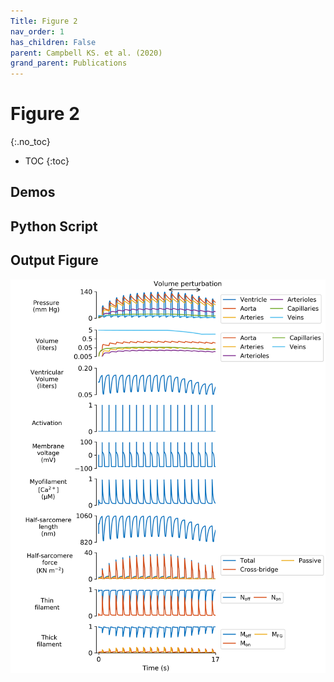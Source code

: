 ```yaml
---
Title: Figure 2
nav_order: 1
has_children: False
parent: Campbell KS. et al. (2020)
grand_parent: Publications
---
```



# Figure 2
{:.no_toc}

* TOC
{:toc}

## Demos

## Python Script

## Output Figure

![Fig_2](Fig_2.png)

